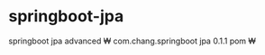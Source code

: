 # springboot-jpa
springboot jpa advanced
₩
<dependency>
  <groupId>com.chang.springboot</groupId>
  <artifactId>jpa</artifactId>
  <version>0.1.1</version>
  <type>pom</type>
</dependency>
₩
